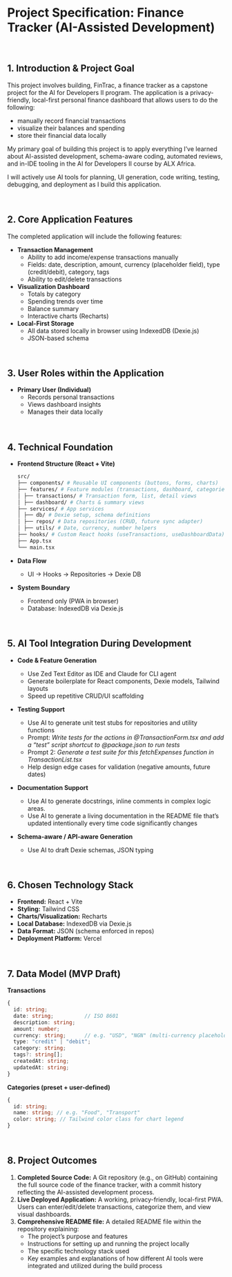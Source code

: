 # Project Specification: Finance Tracker (AI-Assisted Development)

<br>

## 1. Introduction & Project Goal

This project involves building, FinTrac, a finance tracker as a capstone project for the AI for Developers II program. The application is a privacy-friendly, local-first personal finance dashboard that allows users to do the following:

- manually record financial transactions
- visualize their balances and spending
- store their financial data locally

My primary goal of building this project is to apply everything I’ve learned about AI-assisted development, schema-aware coding, automated reviews, and in-IDE tooling in the AI for Developers II course by ALX Africa.

I will actively use AI tools for planning, UI generation, code writing, testing, debugging, and deployment as I build this application.

<br>

## 2. Core Application Features

The completed application will include the following features:

- **Transaction Management**
  - Ability to add income/expense transactions manually
  - Fields: date, description, amount, currency (placeholder field), type (credit/debit), category, tags
  - Ability to edit/delete transactions
- **Visualization Dashboard**
  - Totals by category
  - Spending trends over time
  - Balance summary
  - Interactive charts (Recharts)
- **Local-First Storage**
  - All data stored locally in browser using IndexedDB (Dexie.js)
  - JSON-based schema

<br>

## 3. User Roles within the Application

- **Primary User (Individual)**
  - Records personal transactions
  - Views dashboard insights
  - Manages their data locally

<br>

## 4. Technical Foundation

- **Frontend Structure (React + Vite)**

  ```bash
  src/
  ├── components/ # Reusable UI components (buttons, forms, charts)
  ├── features/ # Feature modules (transactions, dashboard, categories)
  │ ├── transactions/ # Transaction form, list, detail views
  │ ├── dashboard/ # Charts & summary views
  ├── services/ # App services
  │ ├── db/ # Dexie setup, schema definitions
  │ ├── repos/ # Data repositories (CRUD, future sync adapter)
  │ ├── utils/ # Date, currency, number helpers
  ├── hooks/ # Custom React hooks (useTransactions, useDashboardData)
  ├── App.tsx
  └── main.tsx
  ```

- **Data Flow**

  - UI → Hooks → Repositories → Dexie DB

- **System Boundary**
  - Frontend only (PWA in browser)
  - Database: IndexedDB via Dexie.js

<br>

## 5. AI Tool Integration During Development

- **Code & Feature Generation**

  - Use Zed Text Editor as IDE and Claude for CLI agent
  - Generate boilerplate for React components, Dexie models, Tailwind layouts
  - Speed up repetitive CRUD/UI scaffolding

- **Testing Support**

  - Use AI to generate unit test stubs for repositories and utility functions
  - Prompt: _Write tests for the actions in @TransactionForm.tsx and add a “test” script shortcut to @package.json to run tests_
  - Prompt 2: _Generate a test suite for this fetchExpenses function in TransactionList.tsx_
  - Help design edge cases for validation (negative amounts, future dates)

- **Documentation Support**

  - Use AI to generate docstrings, inline comments in complex logic areas.
  - Use AI to generate a living documentation in the README file that’s updated intentionally every time code significantly changes

- **Schema-aware / API-aware Generation**
  - Use AI to draft Dexie schemas, JSON typing

<br>

## 6. Chosen Technology Stack

- **Frontend:** React + Vite
- **Styling:** Tailwind CSS
- **Charts/Visualization:** Recharts
- **Local Database:** IndexedDB via Dexie.js
- **Data Format:** JSON (schema enforced in repos)
- **Deployment Platform:** Vercel

<br>

## 7. Data Model (MVP Draft)

**Transactions**

```ts
{
  id: string;
  date: string;          // ISO 8601
  description: string;
  amount: number;
  currency: string;      // e.g. "USD", "NGN" (multi-currency placeholder)
  type: "credit" | "debit";
  category: string;
  tags?: string[];
  createdAt: string;
  updatedAt: string;
}
```

**Categories (preset + user-defined)**

```ts
{
  id: string;
  name: string; // e.g. "Food", "Transport"
  color: string; // Tailwind color class for chart legend
}
```

<br>

## 8. Project Outcomes

1.  **Completed Source Code:** A Git repository (e.g., on GitHub) containing the full source code of the finance tracker, with a commit history reflecting the AI-assisted development process.
2.  **Live Deployed Application:** A working, privacy-friendly, local-first PWA. Users can enter/edit/delete transactions, categorize them, and view visual dashboards.
3.  **Comprehensive README file:** A detailed README file within the repository explaining:
    - The project’s purpose and features
    - Instructions for setting up and running the project locally
    - The specific technology stack used
    - Key examples and explanations of how different AI tools were integrated and utilized during the build process
